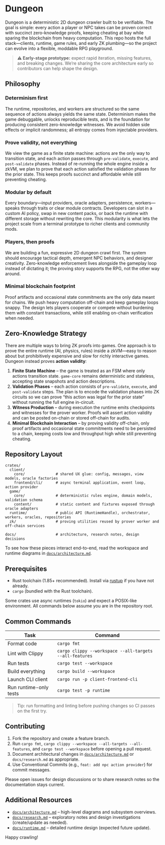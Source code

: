 # Dungeon

Dungeon is a deterministic 2D dungeon crawler built to be verifiable. The goal is simple: every action a player or NPC takes can be proven correct with succinct zero-knowledge proofs, keeping cheating at bay while sparing the blockchain from heavy computation. This repo hosts the full stack—clients, runtime, game rules, and early ZK plumbing—so the project can evolve into a flexible, moddable RPG playground.

> **⚠️ Early-stage prototype:** expect rapid iteration, missing features, and breaking changes. We’re sharing the core architecture early so contributors can help shape the design.

## Philosophy

### Determinism first
The runtime, repositories, and workers are structured so the same sequence of actions always yields the same state. Determinism makes the game debuggable, unlocks reproducible tests, and is the foundation for producing consistent zero-knowledge witnesses. We avoid hidden side effects or implicit randomness; all entropy comes from injectable providers.

### Prove validity, not everything
We view the game as a finite state machine: actions are the only way to transition state, and each action passes through `pre-validate`, `execute`, and `post-validate` phases. Instead of re-running the whole engine inside a zkVM, we plan to prove that each action satisfied the validation phases for the prior state. This keeps proofs succinct and affordable while still preventing cheating.

### Modular by default
Every boundary—input providers, oracle adapters, persistence, workers—speaks through traits or clear module contracts. Developers can slot in a custom AI policy, swap in new content packs, or back the runtime with different storage without rewriting the core. This modularity is what lets the project scale from a terminal prototype to richer clients and community mods.

### Players, then proofs
We are building a fun, expressive 2D dungeon crawl first. The system should encourage tactical depth, emergent NPC behaviors, and designer creativity. Zero-knowledge enforcement lives alongside the gameplay loop instead of dictating it; the proving story supports the RPG, not the other way around.

### Minimal blockchain footprint
Proof artifacts and occasional state commitments are the only data meant for chains. We push heavy computation off-chain and keep gameplay loops snappy. The design lets players cooperate or compete without burdening them with constant transactions, while still enabling on-chain verification when needed.

## Zero-Knowledge Strategy

There are multiple ways to bring ZK proofs into games. One approach is to prove the entire runtime (AI, physics, rules) inside a zkVM—easy to reason about but prohibitively expensive and slow for richly interactive games. Dungeon instead proves **action validity**:

1. **Finite State Machine** – the game is treated as an FSM where only actions transition state. `game-core` remains deterministic and stateless, accepting state snapshots and action descriptions.
2. **Validation Phases** – each action consists of `pre-validate`, `execute`, and `post-validate` steps. The plan is to encode the validation phases into ZK circuits so we can prove “this action was legal for the prior state” without running the full engine in-circuit.
3. **Witness Production** – during execution the runtime emits checkpoints and witnesses for the prover worker. Proofs will assert action validity and can be posted on-chain or stored off-chain for audits.
4. **Minimal Blockchain Interaction** – by proving validity off-chain, only proof artifacts and occasional state commitments need to be persisted to a chain, keeping costs low and throughput high while still preventing cheating.

## Repository Layout

```
crates/
  client/
    core/              # shared UX glue: config, messages, view models, oracle factories
    frontend/cli/      # async terminal application, event loop, action provider
  game/
    core/              # deterministic rules engine, domain models, validation schema
    content/           # static content and fixtures exposed through oracle adapters
  runtime/             # public API (RuntimeHandle), orchestrator, workers, oracles, repositories
  zk/                  # proving utilities reused by prover worker and off-chain services

docs/                  # architecture, research notes, design decisions
```

To see how these pieces interact end-to-end, read the workspace and runtime diagrams in [`docs/architecture.md`](docs/architecture.md).

## Prerequisites

- Rust toolchain (1.85+ recommended). Install via [rustup](https://rustup.rs/) if you have not already.
- `cargo` (bundled with the Rust toolchain).

Some crates use async runtimes (`tokio`) and expect a POSIX-like environment. All commands below assume you are in the repository root.

## Common Commands

| Task | Command |
|------|---------|
| Format code | `cargo fmt` |
| Lint with Clippy | `cargo clippy --workspace --all-targets --all-features` |
| Run tests | `cargo test --workspace` |
| Build everything | `cargo build --workspace` |
| Launch CLI client | `cargo run -p client-frontend-cli` |
| Run runtime-only tests | `cargo test -p runtime` |

> Tip: run formatting and linting before pushing changes so CI passes on the first try.

## Contributing

1. Fork the repository and create a feature branch.
2. Run `cargo fmt`, `cargo clippy --workspace --all-targets --all-features`, and `cargo test --workspace` before opening a pull request.
3. Document architectural changes in [`docs/architecture.md`](docs/architecture.md) or `docs/research.md` as appropriate.
4. Use Conventional Commits (e.g., `feat: add npc action provider`) for commit messages.

Please open issues for design discussions or to share research notes so the documentation stays current.

## Additional Resources

- [`docs/architecture.md`](docs/architecture.md) – high-level diagrams and subsystem overviews.
- [`docs/research.md`](docs/research.md) – exploratory notes and design investigations (create/update as needed).
- [`docs/runtime.md`](docs/runtime.md) – detailed runtime design (expected future update).

Happy crawling!
